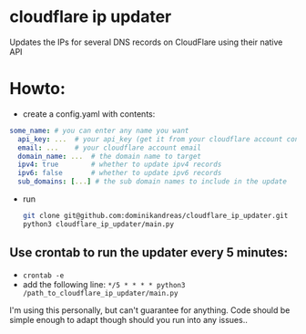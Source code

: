 # cloudflare ip updater

Updates the IPs for several DNS records on CloudFlare using their native API

# Howto:

* create a config.yaml with contents:
```yaml
some_name: # you can enter any name you want
  api_key: ...  # your api_key (get it from your cloudflare account console)
  email: ...    # your cloudflare account email
  domain_name: ...  # the domain name to target
  ipv4: true        # whether to update ipv4 records
  ipv6: false       # whether to update ipv6 records
  sub_domains: [...] # the sub domain names to include in the update
```

* run 

  ```bash
  git clone git@github.com:dominikandreas/cloudflare_ip_updater.git
  python3 cloudflare_ip_updater/main.py
  ```
  
## Use crontab to run the updater every 5 minutes:
* ``crontab -e``
* add the following line: ``*/5 * * * * python3 /path_to_cloudflare_ip_updater/main.py``

I'm using this personally, but can't guarantee for anything. Code should be simple enough to adapt though should you run into any issues..
